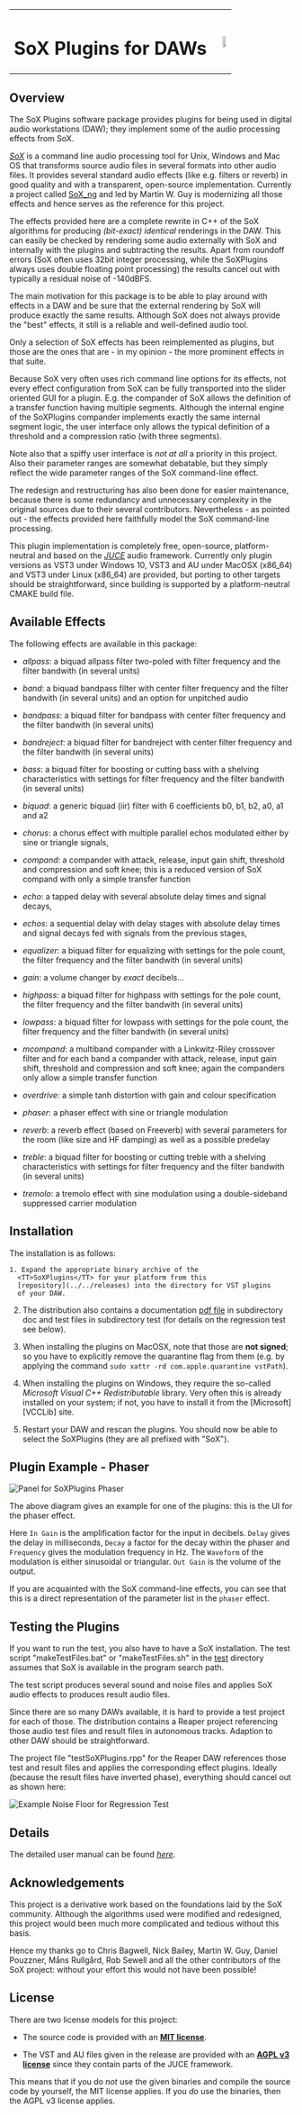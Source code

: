 <TABLE CELLSPACING="0" CELLPADDING="0">
  <TR>
    <TH>
      <H1>SoX Plugins for DAWs</H1>
    <TH>
      <IMG SRC="./doc/latex/figures/SoX-A-title.png" STYLE="float:right"
           WIDTH="55%" HEIGHT="55%">
    </TH>
  </TR>
</TABLE>

Overview
--------

The SoX Plugins software package provides plugins for being used in
digital audio workstations (DAW); they implement some of the audio
processing effects from SoX.  

*[SoX][reference:SoX]* is a command line audio processing tool for
Unix, Windows and Mac OS that transforms source audio files in several
formats into other audio files.  It provides several standard audio
effects (like e.g. filters or reverb) in good quality and with a
transparent, open-source implementation.  Currently a project called
[SoX_ng][reference:SoXNG] and led by Martin W. Guy is modernizing all
those effects and hence serves as the reference for this project.

The effects provided here are a complete rewrite in
C++ of the SoX algorithms for producing
*(bit-exact) identical* renderings in the DAW.  This can easily be
checked by rendering some audio externally with SoX and internally
with the plugins and subtracting the results.  Apart from roundoff
errors (SoX often uses 32bit integer processing, while the SoXPlugins
always uses double floating point processing) the results cancel out
with typically a residual noise of -140dBFS.

The main motivation for this package is to be able to play around with
effects in a DAW and be sure that the external rendering by SoX will
produce exactly the same results.  Although SoX does not always
provide the "best" effects, it still is a reliable and well-defined
audio tool.

Only a selection of SoX effects has been reimplemented as plugins, but
those are the ones that are - in my opinion - the more prominent
effects in that suite.

Because SoX very often uses rich command line options for its effects,
not every effect configuration from SoX can be fully transported into
the slider oriented GUI for a plugin.  E.g. the compander of SoX
allows the definition of a transfer function having multiple segments.
Although the internal engine of the SoXPlugins compander implements
exactly the same internal segment logic, the user interface only
allows the typical definition of a threshold and a compression ratio
(with three segments).

Note also that a spiffy user interface is *not at all* a priority in
this project.  Also their parameter ranges are somewhat debatable, but
they simply reflect the wide parameter ranges of the SoX command-line
effect.

The redesign and restructuring has also been done for easier
maintenance, because there is some redundancy and unnecessary
complexity in the original sources due to their several contributors.
Nevertheless - as pointed out - the effects provided here faithfully
model the SoX command-line processing.

This plugin implementation is completely free, open-source,
platform-neutral and based on the *[JUCE][reference:JUCE]* audio
framework.  Currently only plugin versions as VST3 under Windows 10,
VST3 and AU under MacOSX (x86_64) and VST3 under Linux (x86_64) are
provided, but porting to other targets should be straightforward,
since building is supported by a platform-neutral CMAKE build file.

Available Effects
-----------------

The following effects are available in this package:

  - *allpass*: a biquad allpass filter two-poled with filter frequency
    and the filter bandwith (in several units)

  - *band*: a biquad bandpass filter with center filter frequency and
    the filter bandwith (in several units) and an option for unpitched
    audio

  - *bandpass*: a biquad filter for bandpass with center filter
    frequency and the filter bandwith (in several units)

  - *bandreject*: a biquad filter for bandreject with center filter
    frequency and the filter bandwith (in several units)

  - *bass*: a biquad filter for boosting or cutting bass with a
    shelving characteristics with settings for filter frequency and
    the filter bandwith (in several units)

  - *biquad*: a generic biquad (iir) filter with 6 coefficients
    b0, b1, b2, a0, a1 and a2

  - *chorus*: a chorus effect with multiple parallel echos modulated
    either by sine or triangle signals,

  - *compand*: a compander with attack, release, input gain
    shift, threshold and compression and soft knee; this
    is a reduced version of SoX compand with only a
    simple transfer function

  - *echo*: a tapped delay with several absolute delay times and
    signal decays,

  - *echos*: a sequential delay with delay stages with absolute
    delay times and signal decays fed with signals from the previous
    stages,

  - *equalizer*: a biquad filter for equalizing with
    settings for the pole count, the filter frequency
    and the filter bandwith (in several units)

  - *gain*: a volume changer by _exact_ decibels...

  - *highpass*: a biquad filter for highpass with settings for the
    pole count, the filter frequency and the filter bandwith (in
    several units)

  - *lowpass*: a biquad filter for lowpass with settings for the pole
    count, the filter frequency and the filter bandwith (in several
    units)

  - *mcompand*: a multiband compander with a Linkwitz-Riley crossover
    filter and for each band a compander with attack, release, input
    gain shift, threshold and compression and soft knee; again the
    companders only allow a simple transfer function

  - *overdrive*: a simple tanh distortion with gain and colour
    specification

  - *phaser*: a phaser effect with sine or triangle modulation

  - *reverb*: a reverb effect (based on Freeverb) with several
    parameters for the room (like size and HF damping) as well as a
    possible predelay

  - *treble*: a biquad filter for boosting or cutting treble with a
    shelving characteristics with settings for filter frequency and
    the filter bandwith (in several units)

  - *tremolo*: a tremolo effect with sine modulation using a
    double-sideband suppressed carrier modulation



Installation
------------

The installation is as follows:

    1. Expand the appropriate binary archive of the
      <TT>SoXPlugins</TT> for your platform from this
      [repository](../../releases) into the directory for VST plugins
      of your DAW.

   2. The distribution also contains a documentation [pdf
      file](./SoXPlugins-documentation.pdf) in subdirectory doc and
      test files in subdirectory test (for details on the regression
      test see below).

   3. When installing the plugins on MacOSX, note that those are
      **not signed**; so you have to explicitly remove the quarantine
      flag from them (e.g. by applying the command `sudo xattr -rd
      com.apple.quarantine vstPath`).

   4. When installing the plugins on Windows, they require the
      so-called *Microsoft Visual C++ Redistributable* library.  Very
      often this is already installed on your system; if not, you have
      to install it from the [Microsoft][VCCLib] site.

   5. Restart your DAW and rescan the plugins.  You should now be
      able to select the SoXPlugins (they are all prefixed with
      "SoX").

Plugin Example - Phaser
-----------------------

![Panel for SoXPlugins Phaser](./doc/latex/figures/SoX-C-Eff_Phaser.png)

The above diagram gives an example for one of the plugins: this is the
UI for the phaser effect.

Here `In Gain` is the amplification factor for the input in decibels.
`Delay` gives the delay in milliseconds, `Decay` a factor for the
decay within the phaser and `Frequency` gives the modulation frequency
in Hz. The `Waveform` of the modulation is either sinusoidal or
triangular. `Out Gain` is the volume of the output.

If you are acquainted with the SoX command-line effects, you can see
that this is a direct representation of the parameter list in the
`phaser` effect.

Testing the Plugins
-------------------

If you want to run the test, you also have to have a SoX installation.
The test script "makeTestFiles.bat" or "makeTestFiles.sh" in the
[test](./DISTRIBUTION/test) directory assumes that SoX is available in
the program search path.

The test script produces several sound and noise files and applies SoX
audio effects to produces result audio files.

Since there are so many DAWs available, it is hard to provide a test
project for each of those.  The distribution contains a Reaper project
referencing those audio test files and result files in autonomous
tracks. Adaption to other DAW should be straightforward.

The project file "testSoXPlugins.rpp" for the Reaper DAW references
those test and result files and applies the corresponding effect
plugins.  Ideally (because the result files have inverted phase),
everything should cancel out as shown here:

![Example Noise Floor for Regression Test](./doc/latex/figures/SoX-A-noiseFloor.png)

Details
-------

The detailed user manual can be found
*[here][reference:manual]*.

Acknowledgements
----------------

This project is a derivative work based on the foundations laid by the
SoX community.  Although the algorithms used were modified and
redesigned, this project would been much more complicated and tedious
without this basis.

Hence my thanks go to Chris Bagwell, Nick Bailey, Martin W. Guy,
Daniel Pouzzner, Måns Rullgård, Rob Sewell and all the other
contributors of the SoX project: without your effort this would not
have been possible!

## License

There are two license models for this project:

  - The source code is provided with an [**MIT license**](./LICENSE.txt).

  - The VST and AU files given in the release are provided with an [**AGPL v3 license**](BINARY_LICENSE.txt) since they contain parts of the JUCE framework.

This means that if you do *not* use the given binaries and compile the source code by yourself, the MIT license applies.  If you *do* use the binaries, then the AGPL v3 license applies.

[reference:JUCE]: http://www.juce.com/
[reference:manual]: ./SoXPlugins-documentation.pdf
[reference:reaJS]: https://www.reaper.fm/reaplugs/
[reference:SoX]: http://sox.sourceforge.net/
[reference:SoXNG]: https://codeberg.org/sox_ng/sox_ng
[reference:VCCLib]: https://learn.microsoft.com/cpp/windows/latest-supported-vc-redist
